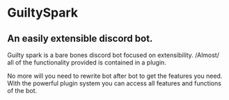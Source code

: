 GuiltySpark
===========

An easily extensible discord bot.
---------------------------------

Guilty spark is a bare bones discord bot focused on extensibility. /Almost/ all of the functionality provided is
contained in a plugin.

No more will you need to rewrite bot after bot to get the features you need. With the powerful plugin system you can
access all features and functions of the bot.
